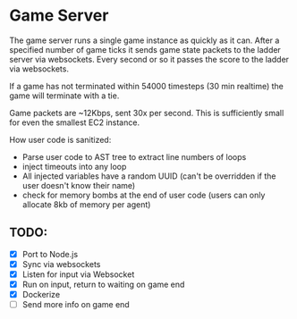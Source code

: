 # Game Server

The game server runs a single game instance as quickly as it can. After a specified number of game ticks it sends game state packets to the ladder server via websockets. Every second or so it passes the score to the ladder via websockets.

If a game has not terminated within 54000 timesteps (30 min realtime) the game will terminate with a tie.

Game packets are ~12Kbps, sent 30x per second. This is sufficiently small for even the smallest EC2 instance.

How user code is sanitized:

- Parse user code to AST tree to extract line numbers of loops
- inject timeouts into any loop
- All injected variables have a random UUID (can't be overridden if the user doesn't know their name)
- check for memory bombs at the end of user code (users can only allocate 8kb of memory per agent)

## TODO:
- [x] Port to Node.js
- [x] Sync via websockets
- [x] Listen for input via Websocket
- [x] Run on input, return to waiting on game end
- [x] Dockerize
- [ ] Send more info on game end